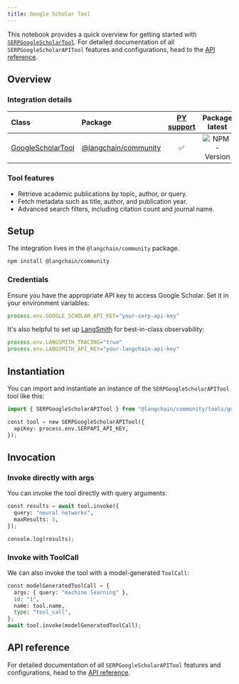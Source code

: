 ```yaml
---
title: Google Scholar Tool
---
```


This notebook provides a quick overview for getting started with [`SERPGoogleScholarTool`](https://api.js.langchain.com/classes/_langchain_community.tools_google_scholar.SERPGoogleScholarAPITool.html). For detailed documentation of all `SERPGoogleScholarAPITool` features and configurations, head to the [API reference](https://api.js.langchain.com/classes/_langchain_community.tools_google_scholar.SERPGoogleScholarAPITool.html).

## Overview

### Integration details

| Class | Package | [PY support](https://python.langchain.com/docs/integrations/tools/google_scholar/) | Package latest |
| :--- | :--- | :---: | :---: |
| [GoogleScholarTool](https://api.js.langchain.com/classes/_langchain_community.tools_google_scholar.SERPGoogleScholarAPITool.html) | [@langchain/community](https://www.npmjs.com/package/@langchain/community) |  ✅  |  ![NPM - Version](https://img.shields.io/npm/v/@langchain/community?style=flat-square&label=%20&) |

### Tool features

- Retrieve academic publications by topic, author, or query.
- Fetch metadata such as title, author, and publication year.
- Advanced search filters, including citation count and journal name.

## Setup

The integration lives in the `@langchain/community` package.

```bash
npm install @langchain/community
```

### Credentials

Ensure you have the appropriate API key to access Google Scholar. Set it in your environment variables:

```typescript
process.env.GOOGLE_SCHOLAR_API_KEY="your-serp-api-key"
```

It's also helpful to set up [LangSmith](https://smith.langchain.com/) for best-in-class observability:

```typescript
process.env.LANGSMITH_TRACING="true"
process.env.LANGSMITH_API_KEY="your-langchain-api-key"
```

## Instantiation

You can import and instantiate an instance of the `SERPGoogleScholarAPITool` tool like this:

```python
import { SERPGoogleScholarAPITool } from "@langchain/community/tools/google_scholar";

const tool = new SERPGoogleScholarAPITool({
  apiKey: process.env.SERPAPI_API_KEY,
});
```

## Invocation

### Invoke directly with args

You can invoke the tool directly with query arguments:

```python
const results = await tool.invoke({
  query: "neural networks",
  maxResults: 5,
});

console.log(results);
```

### Invoke with ToolCall

We can also invoke the tool with a model-generated `ToolCall`:

```python
const modelGeneratedToolCall = {
  args: { query: "machine learning" },
  id: "1",
  name: tool.name,
  type: "tool_call",
};
await tool.invoke(modelGeneratedToolCall);
```

## API reference

For detailed documentation of all `SERPGoogleScholarAPITool` features and configurations, head to the [API reference](https://api.js.langchain.com/classes/_langchain_community.tools_google_scholar.SERPGoogleScholarAPITool.html).
